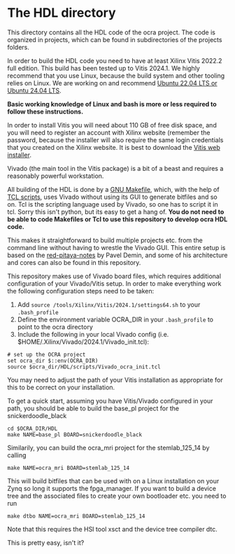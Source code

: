 # The HDL directory

This directory contains all the HDL code of the ocra project. The code is organized in projects, which can be found in subdirectories of the projects folders.

In order to build the HDL code you need to have at least Xilinx Vitis 2022.2 full edition. This build has been tested up to Vitis 2024.1. We highly recommend that you use Linux, because the build system and other tooling relies on Linux. We are working on and recommend [Ubuntu 22.04 LTS or Ubuntu 24.04 LTS](https://ubuntu.com/download/desktop).

**Basic working knowledge of Linux and bash is more or less required to follow these instructions.**

In order to install Vitis you will need about 110 GB of free disk space, and you will need to register an account with Xilinx website (remember the password, because the installer will also require the same login credentials that you created on the Xilinx website. It is best to download the [Vitis web installer](https://account.amd.com/en/forms/downloads/xef.html?filename=FPGAs_AdaptiveSoCs_Unified_2024.1_0522_2023_Lin64.bin).

Vivado (the main tool in the Vitis package) is a bit of a beast and requires a reasonably powerful workstation.

All building of the HDL is done by a [GNU Makefile](https://www.gnu.org/software/make/), which, with the help of [TCL scripts](https://www.tcl.tk/about/language.html), uses Vivado without using its GUI to generate bitfiles and so on. Tcl is the scripting language used by Vivado, so one has to script it in tcl. Sorry this isn't python, but its easy to get a hang of. **You do not need to be able to code Makefiles or Tcl to use this repository to develop ocra HDL code.**

This makes it straightforward to build multiple projects etc. from the command line without having to wrestle the Vivado GUI. This entire setup is based on the [red-pitaya-notes](https://github.com/pavel-demin/red-pitaya-notes) by Pavel Demin, and some of his architecture and cores can also be found in this repository.

This repository makes use of Vivado board files, which requires additional configuration of your Vivado/Vitis setup. In order to make everything work the following configuration steps need to be taken:
1. Add `source /tools/Xilinx/Vitis/2024.1/settings64.sh` to your `.bash_profile`
1. Define the environment variable OCRA_DIR in your `.bash_profile` to point to the ocra directory
2. Include the following in your local Vivado config (i.e. $HOME/.Xilinx/Vivado/2024.1/Vivado_init.tcl):
```
# set up the OCRA project
set ocra_dir $::env(OCRA_DIR)
source $ocra_dir/HDL/scripts/Vivado_ocra_init.tcl
```

You may need to adjust the path of your Vitis installation as appropriate for this to be correct on your installation.


To get a quick start, assuming you have Vitis/Vivado configured in your path, you should be able to build the base_pl project for the snickerdoodle_black
```
cd $OCRA_DIR/HDL
make NAME=base_pl BOARD=snickerdoodle_black
```

Similarily, you can build the ocra_mri project for the stemlab_125_14 by calling
```
make NAME=ocra_mri BOARD=stemlab_125_14
```

This will build bitfiles that can be used with on a Linux installation on your Zynq so long it supports the fpga_manager. If you want to build a device tree and the associated files to create your own bootloader etc. you need to run

```
make dtbo NAME=ocra_mri BOARD=stemlab_125_14
```

Note that this requires the HSI tool xsct and the device tree compiler dtc.

This is pretty easy, isn't it?